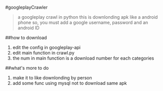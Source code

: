 #googleplayCrawler

>a googleplay crawl in python
>this is downlonding apk like a android phone
>so, you must add a google username, password and an android ID

##how to download
1.  edit the config in googleplay-api
2.  edit main function in crawl.py
3.  the num in main function is a download number for each categories

##what's more to do
1.  make it to like downlonding by person
2.  add some func using mysql not to download same apk 


